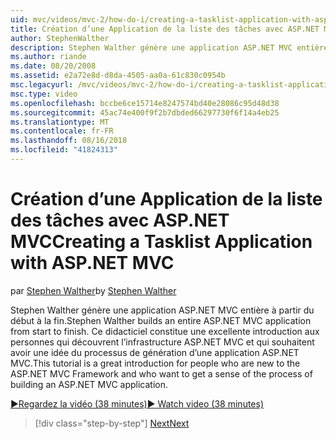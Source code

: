 ```yaml
---
uid: mvc/videos/mvc-2/how-do-i/creating-a-tasklist-application-with-aspnet-mvc
title: Création d’une Application de la liste des tâches avec ASP.NET MVC | Microsoft Docs
author: StephenWalther
description: Stephen Walther génère une application ASP.NET MVC entière à partir du début à la fin. Ce didacticiel constitue une excellente introduction aux personnes qui débutent à la MV ASP.NET...
ms.author: riande
ms.date: 08/20/2008
ms.assetid: e2a72e8d-d8da-4505-aa0a-61c830c0954b
msc.legacyurl: /mvc/videos/mvc-2/how-do-i/creating-a-tasklist-application-with-aspnet-mvc
msc.type: video
ms.openlocfilehash: bccbe6ce15714e8247574bd40e28086c95d48d38
ms.sourcegitcommit: 45ac74e400f9f2b7dbded66297730f6f14a4eb25
ms.translationtype: MT
ms.contentlocale: fr-FR
ms.lasthandoff: 08/16/2018
ms.locfileid: "41824313"
---
```

<a name="creating-a-tasklist-application-with-aspnet-mvc"></a><span data-ttu-id="2cb15-104">Création d’une Application de la liste des tâches avec ASP.NET MVC</span><span class="sxs-lookup"><span data-stu-id="2cb15-104">Creating a Tasklist Application with ASP.NET MVC</span></span>
====================
<span data-ttu-id="2cb15-105">par [Stephen Walther](https://github.com/StephenWalther)</span><span class="sxs-lookup"><span data-stu-id="2cb15-105">by [Stephen Walther](https://github.com/StephenWalther)</span></span>

<span data-ttu-id="2cb15-106">Stephen Walther génère une application ASP.NET MVC entière à partir du début à la fin.</span><span class="sxs-lookup"><span data-stu-id="2cb15-106">Stephen Walther builds an entire ASP.NET MVC application from start to finish.</span></span> <span data-ttu-id="2cb15-107">Ce didacticiel constitue une excellente introduction aux personnes qui découvrent l’infrastructure ASP.NET MVC et qui souhaitent avoir une idée du processus de génération d’une application ASP.NET MVC.</span><span class="sxs-lookup"><span data-stu-id="2cb15-107">This tutorial is a great introduction for people who are new to the ASP.NET MVC Framework and who want to get a sense of the process of building an ASP.NET MVC application.</span></span>

[<span data-ttu-id="2cb15-108">&#9654;Regardez la vidéo (38 minutes)</span><span class="sxs-lookup"><span data-stu-id="2cb15-108">&#9654; Watch video (38 minutes)</span></span>](https://channel9.msdn.com/Blogs/ASP-NET-Site-Videos/creating-a-tasklist-application-with-aspnet-mvc)

> [!div class="step-by-step"]
> [<span data-ttu-id="2cb15-109">Next</span><span class="sxs-lookup"><span data-stu-id="2cb15-109">Next</span></span>](creating-a-movie-database-application-in-15-minutes-with-aspnet-mvc.md)
